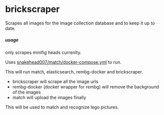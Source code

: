 # brickscraper 

Scrapes all images for the image collection database and to keep it up to date.

##### usage

only scrapes minifig heads currenlty.

Uses [snakehead007/match/docker-compose.yml](https://github.com/snakehead007/match/blob/master/docker-compose.yml) to run.

This will run match, elasticsearch, rembg-docker and brickscraper.

- brickscraper will scrape all the image urls
- rembg-docker (docker wrapper for rembg) will remove the background of the images
- match will upload the images finally

This will be used to match and recognize lego pictures.
